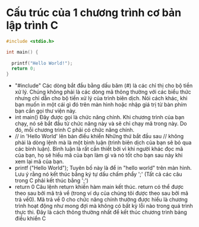
# Cấu trúc của 1 chương trình cơ bản lập trình C

```C
#include <stdio.h>

int main() {
 
  printf("Hello World!");
  return 0;
}
```

- "#include"
Các dòng bắt đầu bằng dấu băm (#) là các chỉ thị cho bộ tiền xử lý. Chúng không phải là các dòng mã thông thường với các biểu thức nhưng chỉ dẫn cho bộ tiền xử lý của trình biên dịch. Nói cách khác, khi bạn muốn in một cái gì đó trên màn hình hoặc nhập giá trị từ bàn phím bạn cần gọi thư viện này.
- int main()
Đây được gọi là chức năng chính. Khi chương trình của bạn chạy, nó sẽ bắt đầu từ chức năng này và sẽ chỉ chạy mã trong này. Do đó, mỗi chương trình C phải có chức năng chính.
- // in 'Hello World' lên bàn điều khiển
Những thứ bắt đầu sau // không phải là dòng lệnh mà là một bình luận (trình biên dịch của bạn sẽ bỏ qua các bình luận). Bình luận là rất cần thiết bởi vì khi người khác đọc mã của bạn, họ sẽ hiểu mã của bạn làm gì và nó tốt cho bạn sau này khi xem lại mã của bạn.
- printf ("Hello World");
Tuyên bố này là để in "hello world" trên màn hình. Lưu ý rằng nó kết thúc bằng ký tự dấu chấm phẩy ';' (Tất cả các câu trong C phải kết thúc bằng ';')
- return 0
Câu lệnh return khiến hàm main kết thúc. return có thể được theo sau bởi mã trả về (trong ví dụ của chúng tôi được theo sau bởi mã trả về0). Mã trả về 0 cho chức năng chính thường được hiểu là chương trình hoạt động như mong đợi mà không có bất kỳ lỗi nào trong quá trình thực thi. Đây là cách thông thường nhất để kết thúc chương trình bảng điều khiển C
